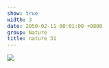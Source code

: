 ```yaml
---
show: true
width: 3
date: 2050-02-11 00:01:00 +0800
group: Nature
title: nature 31
---
```

<div>
<a href="/assets/images/photos/nature/DSC06885.jpg" target="_blank">
    <img data-src="/assets/images/photos/nature/DSC06885.jpg" class="lazy w-100 rounded-xl" src="{{ '/assets/images/empty_300x200.png' | relative_url }}">
</a>
</div>
